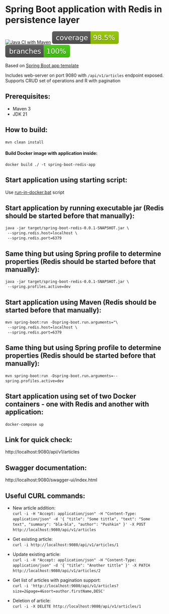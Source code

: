 
# Spring Boot application with Redis in persistence layer
[![Java CI with Maven](https://github.com/andrei-punko/spring-boot-redis/actions/workflows/maven.yml/badge.svg)](https://github.com/andrei-punko/spring-boot-redis/actions/workflows/maven.yml)
[![Coverage](.github/badges/jacoco.svg)](https://github.com/andrei-punko/spring-boot-redis/actions/workflows/maven.yml)
[![Branches](.github/badges/branches.svg)](https://github.com/andrei-punko/spring-boot-redis/actions/workflows/maven.yml)

Based on [Spring Boot app template](https://github.com/andrei-punko/spring-boot-3-template)

Includes web-server on port 9080 with `/api/v1/articles` endpoint exposed.  
Supports CRUD set of operations and R with pagination

## Prerequisites:
- Maven 3
- JDK 21

## How to build:
    mvn clean install

#### Build Docker image with application inside:
    docker build ./ -t spring-boot-redis-app

## Start application using starting script:
Use [run-in-docker.bat](./run-in-docker.bat) script

## Start application by running executable jar (Redis should be started before that manually):
    java -jar target/spring-boot-redis-0.0.1-SNAPSHOT.jar \
     --spring.redis.host=localhost \
     --spring.redis.port=6379

## Same thing but using Spring profile to determine properties (Redis should be started before that manually):
    java -jar target/spring-boot-redis-0.0.1-SNAPSHOT.jar \
     --spring.profiles.active=dev

## Start application using Maven (Redis should be started before that manually):
    mvn spring-boot:run -Dspring-boot.run.arguments="\
     --spring.redis.host=localhost \
     --spring.redis.port=6379

## Same thing but using Spring profile to determine properties (Redis should be started before that manually):
    mvn spring-boot:run -Dspring-boot.run.arguments=--spring.profiles.active=dev

## Start application using set of two Docker containers - one with Redis and another with application:
    docker-compose up

## Link for quick check:  
http://localhost:9080/api/v1/articles

## Swagger documentation:  
http://localhost:9080/swagger-ui/index.html

## Useful CURL commands:
- New article addition:  
`curl -i -H "Accept: application/json" -H "Content-Type: application/json" -d '{ "title": "Some tittle", "text": "Some text", "summary": "bla-bla", "author": "Pushkin" }' -X POST http://localhost:9080/api/v1/articles`

- Get existing article:  
`curl -i http://localhost:9080/api/v1/articles/1`

- Update existing article:  
`curl -i -H "Accept: application/json" -H "Content-Type: application/json" -d '{ "title": "Another tittle" }' -X PATCH http://localhost:9080/api/v1/articles/2`

- Get list of articles with pagination support:  
`curl -i 'http://localhost:9080/api/v1/articles?size=2&page=4&sort=author.firstName,DESC'`

- Deletion of article:  
`curl -i -X DELETE http://localhost:9080/api/v1/articles/1`
